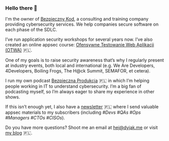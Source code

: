 ### Hello there 👋

I'm the owner of [Bezpieczny Kod](https://bezpiecznykod.pl), a consulting and training company providing cybersecurity services. We help companies secure software on each phase of the SDLC.

I’ve run application security workshops for several years now. I’ve also created an online appsec course: [Ofensywne Testowanie Web Aplikacji (OTWA)](https://bezpiecznykod.pl/akademia/otwa/) 🇵🇱.

One of my goals is to raise security awareness that’s why I regularly present at industry events, both local and international (e.g. We Are Developers, 4Developers, Boiling Frogs, The H@ck Summit, SEMAFOR, et cetera).

I run my own podcast [Bezpieczna Produkcja](https://bezpiecznykod.pl/podcast) 🇵🇱 in which I’m helping people working in IT to understand cybersecurity. I’m a big fan of podcasting myself, so I’m always eager to share my experience in other shows.

If this isn’t enough yet, I also have a [newsletter](https://appsec.pl) 🇵🇱 where I send valuable appsec materials to my subscribers (including *#Devs #QAs #Ops #Managers #CTOs #CISOs*).

Do you have more questions? Shoot me an email at hej@dyjak.me or visit [my blog](https://dyjak.me) 🇵🇱.

<!--
**dyjakan/dyjakan** is a ✨ _special_ ✨ repository because its `README.md` (this file) appears on your GitHub profile.
-->
